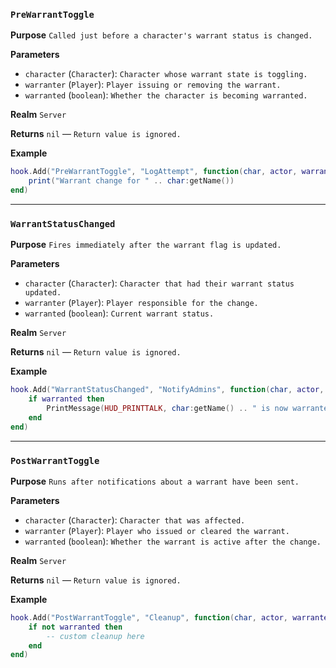 ### `PreWarrantToggle`

**Purpose**
`Called just before a character's warrant status is changed.`

**Parameters**

* `character` (`Character`): `Character whose warrant state is toggling.`
* `warranter` (`Player`): `Player issuing or removing the warrant.`
* `warranted` (`boolean`): `Whether the character is becoming warranted.`

**Realm**
`Server`

**Returns**
`nil` — `Return value is ignored.`

**Example**

```lua
hook.Add("PreWarrantToggle", "LogAttempt", function(char, actor, warranted)
    print("Warrant change for " .. char:getName())
end)
```

---

### `WarrantStatusChanged`

**Purpose**
`Fires immediately after the warrant flag is updated.`

**Parameters**

* `character` (`Character`): `Character that had their warrant status updated.`
* `warranter` (`Player`): `Player responsible for the change.`
* `warranted` (`boolean`): `Current warrant status.`

**Realm**
`Server`

**Returns**
`nil` — `Return value is ignored.`

**Example**

```lua
hook.Add("WarrantStatusChanged", "NotifyAdmins", function(char, actor, warranted)
    if warranted then
        PrintMessage(HUD_PRINTTALK, char:getName() .. " is now warranted")
    end
end)
```

---

### `PostWarrantToggle`

**Purpose**
`Runs after notifications about a warrant have been sent.`

**Parameters**

* `character` (`Character`): `Character that was affected.`
* `warranter` (`Player`): `Player who issued or cleared the warrant.`
* `warranted` (`boolean`): `Whether the warrant is active after the change.`

**Realm**
`Server`

**Returns**
`nil` — `Return value is ignored.`

**Example**

```lua
hook.Add("PostWarrantToggle", "Cleanup", function(char, actor, warranted)
    if not warranted then
        -- custom cleanup here
    end
end)
```
